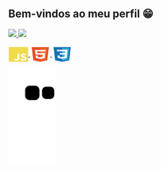 ## Bem-vindos ao meu perfil 😁

 <div>
  <a href="https://github.com/Dan-Jao">
  <img height="180em" src="https://github-readme-stats.vercel.app/api?username=Dan-Jao&show_icons=true&theme=tokyonight&include_all_commits=true&count_private=true"/>
  <img height="180em" src="https://github-readme-stats.vercel.app/api/top-langs/?username=Dan-Jao&layout=compact&langs_count=6&theme=tokyonight"/>
</div>
<div style="display: inline_block"><br>
  <img align="center" alt="Js" height="30" width="40" src="https://raw.githubusercontent.com/devicons/devicon/master/icons/javascript/javascript-plain.svg">
  <img align="center" alt="HTML" height="30" width="40" src="https://raw.githubusercontent.com/devicons/devicon/master/icons/html5/html5-original.svg">
  <img align="center" alt="CSS" height="30" width="40" src="https://raw.githubusercontent.com/devicons/devicon/master/icons/css3/css3-original.svg">
</div>

 
<div> 
 
 
  ![Snake animation](https://github.com/Dan-Jao/Dan-Jao/blob/output/github-contribution-grid-snake.svg)

</div>
